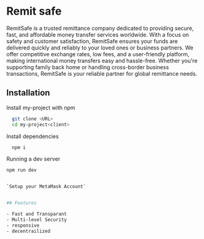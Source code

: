 
# Remit safe

RemitSafe is a trusted remittance company dedicated to providing secure, fast, and affordable money transfer services worldwide. With a focus on safety and customer satisfaction, RemitSafe ensures your funds are delivered quickly and reliably to your loved ones or business partners. We offer competitive exchange rates, low fees, and a user-friendly platform, making international money transfers easy and hassle-free. Whether you're supporting family back home or handling cross-border business transactions, RemitSafe is your reliable partner for global remittance needs.


## Installation

Install my-project with npm

```bash
  git clone <URL>
  cd my-project<client>
```
Install dependencies
```bash
  npm i
```

Running a dev server

```bash
npm run dev


`Setup your MetaMask Account`


## Features

- Fast and Transparant
- Multi-level Security
- responsive
- decentrailized

